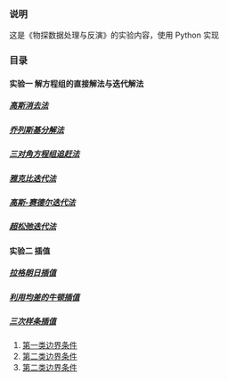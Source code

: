 ### 说明
这是《物探数据处理与反演》的实验内容，使用 Python 实现
### 目录
#### 实验一 解方程组的直接解法与迭代解法
##### [高斯消去法](/实验一/高斯消去法/)
##### [乔列斯基分解法](/实验一/乔列斯基分解法/)
##### [三对角方程组追赶法](/实验一/三对角方程组追赶法/)
##### [雅克比迭代法](/实验一/雅克比迭代法/)
##### [高斯-赛德尔迭代法](/实验一/高斯-赛德尔迭代法/)
##### [超松弛迭代法](/实验一/超松弛迭代法/)
#### 实验二 插值
##### [拉格朗日插值](/实验二/拉格朗日插值/)
##### [利用均差的牛顿插值](/实验二/利用均差的牛顿插值/)
##### [三次样条插值](/实验二/三次样条插值/)
1. [第一类边界条件](/实验二/三次样条插值/第一类边界条件/)
2. [第二类边界条件](/实验二/三次样条插值/第二类边界条件/)
3. [第二类边界条件](/实验二/三次样条插值/第三类边界条件/)


